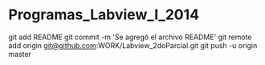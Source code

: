Programas_Labview_I_2014
========================
git add README
git commit -m 'Se agregó el archivo README'
git remote add origin git@github.com:WORK/Labview_2doParcial.git 
git push -u origin master 
